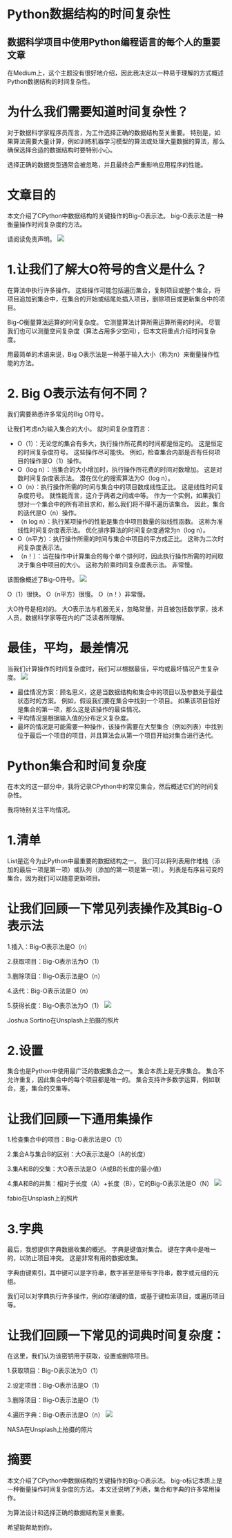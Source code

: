 # Python数据结构的时间复杂性
## 数据科学项目中使用Python编程语言的每个人的重要文章

在Medium上，这个主题没有很好地介绍，因此我决定以一种易于理解的方式概述Python数据结构的时间复杂性。
# 为什么我们需要知道时间复杂性？

对于数据科学家程序员而言，为工作选择正确的数据结构至关重要。 特别是，如果算法需要大量计算，例如训练机器学习模型的算法或处理大量数据的算法，那么确保选择合适的数据结构时要特别小心。

选择正确的数据类型通常会被忽略，并且最终会严重影响应用程序的性能。
# 文章目的

本文介绍了CPython中数据结构的关键操作的Big-O表示法。 big-O表示法是一种衡量操作时间复杂度的方法。

请阅读免责声明。
![](0*e6Nlo_J1jjjDP7Ju)
# 1.让我们了解大O符号的含义是什么？

在算法中执行许多操作。 这些操作可能包括遍历集合，复制项目或整个集合，将项目追加到集合中，在集合的开始或结尾处插入项目，删除项目或更新集合中的项目。

Big-O衡量算法运算的时间复杂度。 它测量算法计算所需运算所需的时间。 尽管我们也可以测量空间复杂度（算法占用多少空间），但本文将重点介绍时间复杂度。

用最简单的术语来说，Big O表示法是一种基于输入大小（称为n）来衡量操作性能的方法。
# 2. Big O表示法有何不同？

我们需要熟悉许多常见的Big O符号。

让我们考虑n为输入集合的大小。 就时间复杂度而言：
+ O（1）：无论您的集合有多大，执行操作所花费的时间都是恒定的。 这是恒定的时间复杂度符号。 这些操作尽可能快。 例如，检查集合内部是否有任何项目的操作是O（1）操作。
+ O（log n）：当集合的大小增加时，执行操作所花费的时间对数增加。 这是对数时间复杂度表示法。 潜在优化的搜索算法为O（log n）。
+ O（n）：执行操作所需的时间与集合中的项目数成线性正比。 这是线性时间复杂度符号。 就性能而言，这介于两者之间或中等。 作为一个实例，如果我们想对一个集合中的所有项目求和，那么我们将不得不遍历该集合。 因此，集合的迭代是O（n）操作。
+ （n log n）：执行某项操作的性能是集合中项目数量的拟线性函数。 这称为准线性时间复杂度表示法。 优化排序算法的时间复杂度通常为n（log n）。
+ O（n平方）：执行操作所需的时间与集合中项目的平方成正比。 这称为二次时间复杂度表示法。
+ （n！）：当在操作中计算集合的每个单个排列时，因此执行操作所需的时间取决于集合中项目的大小。 这称为阶乘时间复杂度表示法。 非常慢。

该图像概述了Big-O符号。
![](1*YKanRKXFdrQOIM8BrL3Q7Q.png)

O（1）很快。 O（n平方）很慢。 O（n！）非常慢。

大O符号是相对的。 大O表示法与机器无关，忽略常量，并且被包括数学家，技术人员，数据科学家等在内的广泛读者所理解。
# 最佳，平均，最差情况

当我们计算操作的时间复杂度时，我们可以根据最佳，平均或最坏情况产生复杂度。
![](0*dBUvk235wqezBPuM.png)
+ 最佳情况方案：顾名思义，这是当数据结构和集合中的项目以及参数处于最佳状态时的方案。 例如，假设我们要在集合中找到一个项目。 如果该项目恰好是集合的第一项，那么这是该操作的最佳情况。
+ 平均情况是根据输入值的分布定义复杂度。
+ 最坏的情况是可能需要一种操作，该操作需要在大型集合（例如列表）中找到位于最后一个项目的项目，并且算法会从第一个项目开始对集合进行迭代。
# Python集合和时间复杂度

在本文的这一部分中，我将记录CPython中的常见集合，然后概述它们的时间复杂性。

我将特别关注平均情况。
# 1.清单

List是迄今为止Python中最重要的数据结构之一。 我们可以将列表用作堆栈（添加的最后一项是第一项）或队列（添加的第一项是第一项）。 列表是有序且可变的集合，因为我们可以随意更新项目。
# 让我们回顾一下常见列表操作及其Big-O表示法

1.插入：Big-O表示法是O（n）

2.获取项目：Big-O表示法为O（1）

3.删除项目：Big-O表示法是O（n）

4.迭代：Big-O表示法是O（n）

5.获得长度：Big-O表示法为O（1）
![](0*4L1Yec2mXu3ekU6X)

Joshua Sortino在Unsplash上拍摄的照片
# 2.设置

集合也是Python中使用最广泛的数据集合之一。 集合本质上是无序集合。 集合不允许重复，因此集合中的每个项目都是唯一的。 集合支持许多数学运算，例如联合，差，集合的交集等。
# 让我们回顾一下通用集操作

1.检查集合中的项目：Big-O表示法是O（1）

2.集合A与集合B的区别：大O表示法是O（A的长度）

3.集A和B的交集：大O表示法是O（A或B的长度的最小值）

4.集A和B的并集：相对于长度（A）+长度（B），它的Big-O表示法是O（N）
![](0*uFJ5SnReeBvNb7A-)

fabio在Unsplash上的照片
# 3.字典

最后，我想提供字典数据收集的概述。 字典是键值对集合。 键在字典中是唯一的，以防止项目冲突。 这是非常有用的数据收集。

字典由键索引，其中键可以是字符串，数字甚至是带有字符串，数字或元组的元组。

我们可以对字典执行许多操作，例如存储键的值，或基于键检索项目，或遍历项目等。
# 让我们回顾一下常见的词典时间复杂度：

在这里，我们认为该密钥用于获取，设置或删除项目。

1.获取项目：Big-O表示法为O（1）

2.设定项目：Big-O表示法是O（1）

3.删除项目：Big-O表示法是O（1）

4.遍历字典：Big-O表示法是O（n）
![](0*USW4ubJczJojLE3Y)

NASA在Unsplash上拍摄的照片
# 摘要

本文介绍了CPython中数据结构的关键操作的Big-O表示法。 big-o标记本质上是一种衡量操作时间复杂度的方法。 本文还说明了列表，集合和字典的许多常用操作。

为算法设计和选择正确的数据结构至关重要。

希望能帮助到你。
